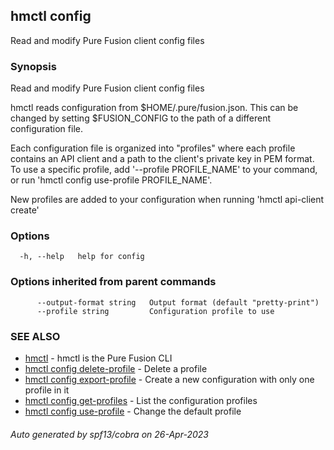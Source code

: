 ## hmctl config

Read and modify Pure Fusion client config files

### Synopsis

Read and modify Pure Fusion client config files

hmctl reads configuration from $HOME/.pure/fusion.json. This can be changed by
setting $FUSION_CONFIG to the path of a different configuration file.

Each configuration file is organized into "profiles" where each profile
contains an API client and a path to the client's private key in PEM format.
To use a specific profile, add '--profile PROFILE_NAME' to your command, or run
'hmctl config use-profile PROFILE_NAME'.

New profiles are added to your configuration when running 'hmctl api-client create'

### Options

```
  -h, --help   help for config
```

### Options inherited from parent commands

```
      --output-format string   Output format (default "pretty-print")
      --profile string         Configuration profile to use
```

### SEE ALSO

* [hmctl](hmctl.md)	 - hmctl is the Pure Fusion CLI
* [hmctl config delete-profile](hmctl_config_delete-profile.md)	 - Delete a profile
* [hmctl config export-profile](hmctl_config_export-profile.md)	 - Create a new configuration with only one profile in it
* [hmctl config get-profiles](hmctl_config_get-profiles.md)	 - List the configuration profiles
* [hmctl config use-profile](hmctl_config_use-profile.md)	 - Change the default profile

###### Auto generated by spf13/cobra on 26-Apr-2023
